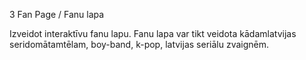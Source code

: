 3 Fan Page / Fanu lapa

Izveidot interaktīvu fanu lapu. 
Fanu lapa var tikt veidota kādamlatvijas seridomātamtēlam, boy-band, k-pop,
latvijas seriālu zvaignēm.
